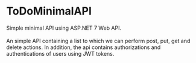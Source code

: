 # ToDoMinimalAPI
Simple minimal API using ASP.NET 7 Web API. <br><br>
An simple API containing a list to which we can perform post, put, get and delete actions. In addition, the api contains authorizations and authentications of users using JWT tokens.

